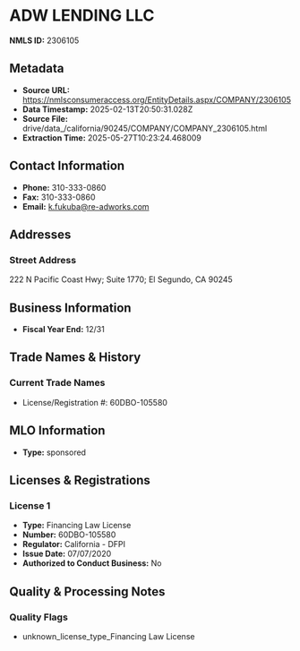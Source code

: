 # ADW LENDING LLC

**NMLS ID:** 2306105

## Metadata
- **Source URL:** https://nmlsconsumeraccess.org/EntityDetails.aspx/COMPANY/2306105
- **Data Timestamp:** 2025-02-13T20:50:31.028Z
- **Source File:** drive/data_/california/90245/COMPANY/COMPANY_2306105.html
- **Extraction Time:** 2025-05-27T10:23:24.468009

## Contact Information
- **Phone:** 310-333-0860
- **Fax:** 310-333-0860
- **Email:** k.fukuba@re-adworks.com

## Addresses
### Street Address
222 N Pacific Coast Hwy; Suite 1770; El Segundo, CA 90245

## Business Information
- **Fiscal Year End:** 12/31

## Trade Names & History
### Current Trade Names
- License/Registration #: 60DBO-105580

## MLO Information
- **Type:** sponsored

## Licenses & Registrations

### License 1
- **Type:** Financing Law License
- **Number:** 60DBO-105580
- **Regulator:** California - DFPI
- **Issue Date:** 07/07/2020
- **Authorized to Conduct Business:** No

## Quality & Processing Notes
### Quality Flags
- unknown_license_type_Financing Law License
